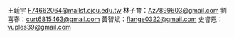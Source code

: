 王廷宇 F74662064@mailst.cjcu.edu.tw
林子育：Az7899603@gmail.com
劉喜春：curt6815463@gmail.com
黃智斌：flange0322@gmail.com
史睿恩：vuples39@gmail.com
